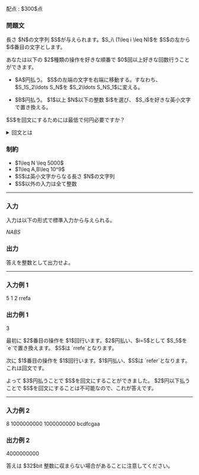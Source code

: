 
<div>

<span>

<span>

<p>
配点 : $300$点
</p>

<div>

<section>

### **問題文**

<p>
長さ $N$の文字列 $S$が与えられます。$S_i\ (1\leq i \leq N)$を $S$の左から $i$番目の文字とします。
</p>

<p>
あなたは以下の $2$種類の操作を好きな順番で $0$回以上好きな回数行うことができます。
</p>

<ul>

<li>

<p>
$A$円払う。 $S$の左端の文字を右端に移動する。すなわち、$S_1S_2\ldots S_N$を $S_2\ldots S_NS_1$に変える。
</p>

</li>

<li>

<p>
$B$円払う。 $1$以上 $N$以下の整数 $i$を選び、 $S_i$を好きな英小文字で置き換える。
</p>

</li>

</ul>

<p>
$S$を回文にするためには最低で何円必要ですか？
</p>

<details>

<summary>
回文とは
</summary>
ある文字列 $T$について、 $T$の長さを $|T|$として、全ての整数 $i$($1 \le i \le |T|$) について、 $T$の前から $i$文字目と後ろから $i$文字目が同じであるとき、またそのときに限って、 $T$は回文です。

</details>

</section>

</div>

<div>

<section>

### **制約**

<ul>

<li>
$1\leq N \leq 5000$
</li>

<li>
$1\leq A,B\leq 10^9$
</li>

<li>
$S$は英小文字からなる長さ $N$の文字列
</li>

<li>
$S$以外の入力は全て整数
</li>

</ul>

</section>

</div>

---

<div>

<div>

<section>

### **入力**

<p>
入力は以下の形式で標準入力から与えられる。
</p>

<div>

$N$$A$$B$$S$
</div>

</section>

</div>

<div>

<section>

### **出力**

<p>
答えを整数として出力せよ。
</p>

</section>

</div>

</div>

---

<div>

<section>

### **入力例 1**

<div>

5 1 2
rrefa

</div>

</section>

</div>

<div>

<section>

### **出力例 1**

<div>

3

</div>

<p>
最初に $2$番目の操作を $1$回行います。$2$円払い、$i=5$として $S_5$を `e`で置き換えます。 $S$は `rrefe`となります。
</p>

<p>
次に $1$番目の操作を $1$回行います。$1$円払い、$S$は `refer`となります。これは回文です。
</p>

<p>
よって $3$円払うことで $S$を回文にすることができました。 $2$円以下払うことで $S$を回文にすることは不可能なので、これが答えです。
</p>

</section>

</div>

---

<div>

<section>

### **入力例 2**

<div>

8 1000000000 1000000000
bcdfcgaa

</div>

</section>

</div>

<div>

<section>

### **出力例 2**

<div>

4000000000

</div>

<p>
答えは $32$bit 整数に収まらない場合があることに注意してください。
</p>

</section>

</div>

</span>

</span>

</div>
